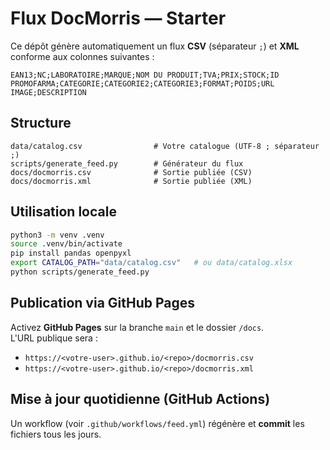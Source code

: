 # Flux DocMorris — Starter

Ce dépôt génère automatiquement un flux **CSV** (séparateur `;`) et **XML** conforme aux colonnes suivantes :

```
EAN13;NC;LABORATOIRE;MARQUE;NOM DU PRODUIT;TVA;PRIX;STOCK;ID PROMOFARMA;CATEGORIE;CATEGORIE2;CATEGORIE3;FORMAT;POIDS;URL IMAGE;DESCRIPTION
```

## Structure
```
data/catalog.csv                # Votre catalogue (UTF-8 ; séparateur ;)
scripts/generate_feed.py        # Générateur du flux
docs/docmorris.csv              # Sortie publiée (CSV)
docs/docmorris.xml              # Sortie publiée (XML)
```

## Utilisation locale
```bash
python3 -m venv .venv
source .venv/bin/activate
pip install pandas openpyxl
export CATALOG_PATH="data/catalog.csv"   # ou data/catalog.xlsx
python scripts/generate_feed.py
```

## Publication via GitHub Pages
Activez **GitHub Pages** sur la branche `main` et le dossier `/docs`.  
L'URL publique sera :
- `https://<votre-user>.github.io/<repo>/docmorris.csv`
- `https://<votre-user>.github.io/<repo>/docmorris.xml`

## Mise à jour quotidienne (GitHub Actions)
Un workflow (voir `.github/workflows/feed.yml`) régénère et **commit** les fichiers tous les jours.
